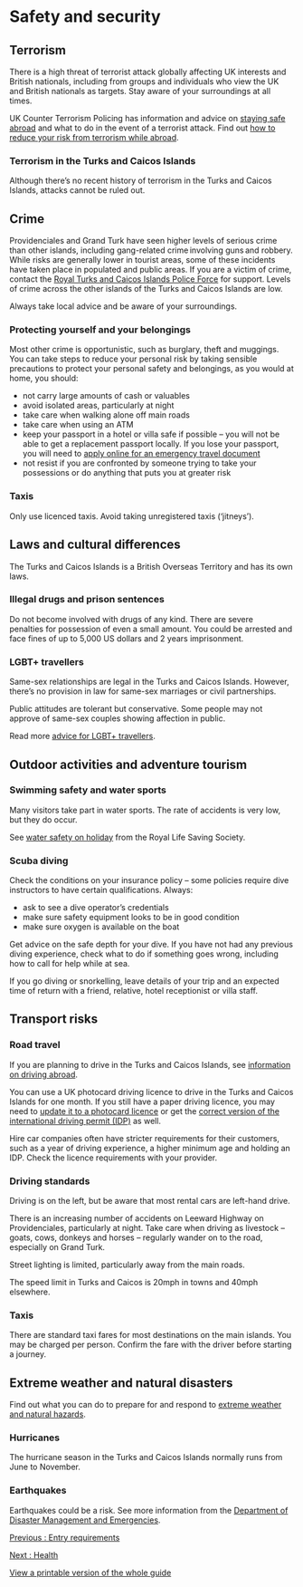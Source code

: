 # Safety and security

## Terrorism

There is a high threat of terrorist attack globally affecting UK interests and British nationals, including from groups and individuals who view the UK and British nationals as targets. Stay aware of your surroundings at all times.

UK Counter Terrorism Policing has information and advice on [staying safe abroad](https://www.counterterrorism.police.uk/safetyadvice/) and what to do in the event of a terrorist attack. Find out [how to reduce your risk from terrorism while abroad](https://www.gov.uk/guidance/reduce-your-risk-from-terrorism-while-abroad).

### Terrorism in the Turks and Caicos Islands

Although there’s no recent history of terrorism in the Turks and Caicos Islands, attacks cannot be ruled out.

## Crime

Providenciales and Grand Turk have seen higher levels of serious crime than other islands, including gang-related crime involving guns and robbery. While risks are generally lower in tourist areas, some of these incidents have taken place in populated and public areas. If you are a victim of crime, contact the [Royal Turks and Caicos Islands Police Force](https://www.tcipolice.tc/) for support. Levels of crime across the other islands of the Turks and Caicos Islands are low.

Always take local advice and be aware of your surroundings.

### Protecting yourself and your belongings

Most other crime is opportunistic, such as burglary, theft and muggings. You can take steps to reduce your personal risk by taking sensible precautions to protect your personal safety and belongings, as you would at home, you should:

* not carry large amounts of cash or valuables
* avoid isolated areas, particularly at night
* take care when walking alone off main roads
* take care when using an ATM
* keep your passport in a hotel or villa safe if possible – you will not be able to get a replacement passport locally. If you lose your passport, you will need to [apply online for an emergency travel document](https://www.gov.uk/travel-urgently-from-abroad-without-uk-passport)
* not resist if you are confronted by someone trying to take your possessions or do anything that puts you at greater risk

### Taxis

Only use licenced taxis. Avoid taking unregistered taxis (‘jitneys’).

## Laws and cultural differences

The Turks and Caicos Islands is a British Overseas Territory and has its own laws.

### Illegal drugs and prison sentences

Do not become involved with drugs of any kind. There are severe penalties for possession of even a small amount. You could be arrested and face fines of up to 5,000 US dollars and 2 years imprisonment.

### LGBT+ travellers

Same-sex relationships are legal in the Turks and Caicos Islands. However, there’s no provision in law for same-sex marriages or civil partnerships.

Public attitudes are tolerant but conservative. Some people may not approve of same-sex couples showing affection in public.

Read more [advice for LGBT+ travellers](https://www.gov.uk/lesbian-gay-bisexual-and-transgender-foreign-travel-advice).

## Outdoor activities and adventure tourism

### Swimming safety and water sports

Many visitors take part in water sports. The rate of accidents is very low, but they do occur.

See [water safety on holiday](https://www.rlss.org.uk/safety-on-holiday) from the Royal Life Saving Society.

### Scuba diving

Check the conditions on your insurance policy – some policies require dive instructors to have certain qualifications. Always:

* ask to see a dive operator’s credentials
* make sure safety equipment looks to be in good condition
* make sure oxygen is available on the boat

Get advice on the safe depth for your dive. If you have not had any previous diving experience, check what to do if something goes wrong, including how to call for help while at sea.

If you go diving or snorkelling, leave details of your trip and an expected time of return with a friend, relative, hotel receptionist or villa staff.

## Transport risks

### Road travel

If you are planning to drive in the Turks and Caicos Islands, see [information on driving abroad](https://www.gov.uk/driving-abroad).

You can use a UK photocard driving licence to drive in the Turks and Caicos Islands for one month. If you still have a paper driving licence, you may need to [update it to a photocard licence](https://www.gov.uk/exchange-paper-driving-licence) or get the [correct version of the international driving permit (IDP)](https://www.gov.uk/driving-abroad/international-driving-permit) as well.

Hire car companies often have stricter requirements for their customers, such as a year of driving experience, a higher minimum age and holding an IDP. Check the licence requirements with your provider.

### Driving standards

Driving is on the left, but be aware that most rental cars are left-hand drive.

There is an increasing number of accidents on Leeward Highway on Providenciales, particularly at night. Take care when driving as livestock – goats, cows, donkeys and horses – regularly wander on to the road, especially on Grand Turk.

Street lighting is limited, particularly away from the main roads.

The speed limit in Turks and Caicos is 20mph in towns and 40mph elsewhere.

### Taxis

There are standard taxi fares for most destinations on the main islands. You may be charged per person. Confirm the fare with the driver before starting a journey.

## Extreme weather and natural disasters

Find out what you can do to prepare for and respond to [extreme weather and natural hazards](https://www.gov.uk/guidance/tropical-cyclones).

### Hurricanes

The hurricane season in the Turks and Caicos Islands normally runs from June to November.

### Earthquakes

Earthquakes could be a risk. See more information from the [Department of Disaster Management and Emergencies](https://gov.tc/ddme/hazards/earthquake).

[Previous
:
Entry requirements](/foreign-travel-advice/turks-and-caicos-islands/entry-requirements)

[Next
:
Health](/foreign-travel-advice/turks-and-caicos-islands/health)

[View a printable version of the whole guide](/foreign-travel-advice/turks-and-caicos-islands/print)